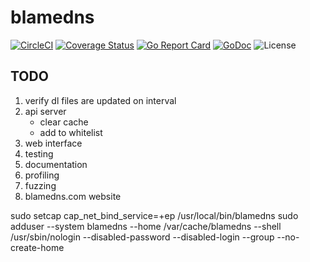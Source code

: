 # blamedns

[![CircleCI](https://circleci.com/gh/joshuarubin/blamedns.svg?style=svg)](https://circleci.com/gh/joshuarubin/blamedns) [![Coverage Status](https://coveralls.io/repos/github/joshuarubin/blamedns/badge.svg?branch=master)](https://coveralls.io/github/joshuarubin/blamedns?branch=master) [![Go Report Card](https://goreportcard.com/badge/jrubin.io/blamedns)](https://goreportcard.com/report/jrubin.io/blamedns) [![GoDoc](https://godoc.org/jrubin.io/blamedns?status.svg)](https://godoc.org/jrubin.io/blamedns) ![License](https://img.shields.io/badge/license-apache-blue.svg)

## TODO

1. verify dl files are updated on interval
1. api server
    * clear cache
    * add to whitelist
1. web interface
1. testing
1. documentation
1. profiling
1. fuzzing
1. blamedns.com website

sudo setcap cap_net_bind_service=+ep /usr/local/bin/blamedns
sudo adduser --system blamedns --home /var/cache/blamedns --shell /usr/sbin/nologin --disabled-password --disabled-login --group --no-create-home
